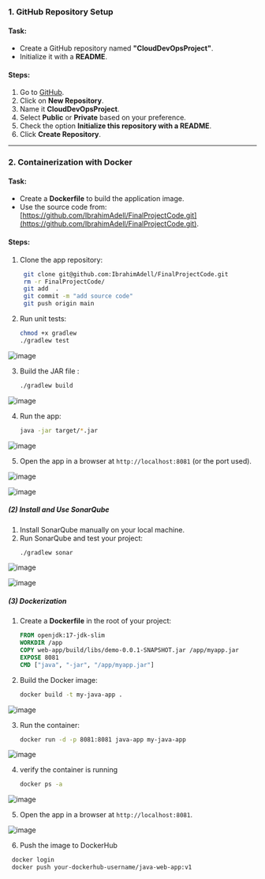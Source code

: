 ### **1. GitHub Repository Setup**
#### **Task:**
- Create a GitHub repository named **"CloudDevOpsProject"**.
- Initialize it with a **README**.

#### **Steps:**
1. Go to [GitHub](https://github.com/).
2. Click on **New Repository**.
3. Name it **CloudDevOpsProject**.
4. Select **Public** or **Private** based on your preference.
5. Check the option **Initialize this repository with a README**.
6. Click **Create Repository**.

---

### **2. Containerization with Docker**
#### **Task:**
- Create a **Dockerfile** to build the application image.
- Use the source code from:  
  [https://github.com/IbrahimAdell/FinalProjectCode.git](https://github.com/IbrahimAdell/FinalProjectCode.git).

#### **Steps:**

1. Clone the app repository:
   ```bash
    git clone git@github.com:IbrahimAdell/FinalProjectCode.git 
    rm -r FinalProjectCode/
    git add  .
    git commit -m "add source code" 
    git push origin main
   ```
   
2. Run unit tests:
   ```bash
   chmod +x gradlew
   ./gradlew test
   ```
![image](https://github.com/user-attachments/assets/90116d12-c012-4b7c-a8f3-58457513f3af)

3. Build the JAR file :
   ```bash
   ./gradlew build
   ```
![image](https://github.com/user-attachments/assets/03952c86-2e68-4e77-9a64-e5a8e36fb9f6)

 
4. Run the app:
   ```bash
   java -jar target/*.jar
   ```
![image](https://github.com/user-attachments/assets/7292d955-e40c-4e65-bee8-f85df79f0a06)

5. Open the app in a browser at `http://localhost:8081` (or the port used).

![image](https://github.com/user-attachments/assets/96641e37-4a2d-4e26-aa07-f6c03b70d694)

![image](https://github.com/user-attachments/assets/16431706-1701-4bda-a9e3-c86f01068747)

##### **(2) Install and Use SonarQube**
1. Install SonarQube manually on your local machine.
2. Run SonarQube and test your project:
   ```bash
   ./gradlew sonar
   ```
![image](https://github.com/user-attachments/assets/a7c66575-ff60-4017-a85c-33a6326aa650)

![image](https://github.com/user-attachments/assets/beabc91b-b7d0-46ba-9805-c138cccbf0d1)

##### **(3) Dockerization**
1. Create a **Dockerfile** in the root of your project:
   ```dockerfile
   FROM openjdk:17-jdk-slim
   WORKDIR /app
   COPY web-app/build/libs/demo-0.0.1-SNAPSHOT.jar /app/myapp.jar
   EXPOSE 8081
   CMD ["java", "-jar", "/app/myapp.jar"]
   ```
2. Build the Docker image:
   ```bash
   docker build -t my-java-app .
   ```
![image](https://github.com/user-attachments/assets/4c6f1600-4a0e-4204-ae3d-117ec0062ca5)

3. Run the container:
   ```bash
   docker run -d -p 8081:8081 java-app my-java-app
   ```
![image](https://github.com/user-attachments/assets/a7530ece-cfd9-4882-adb1-70db709b172d)

4. verify the container is running
   ```bash
   docker ps -a
   ```
![image](https://github.com/user-attachments/assets/157e91a6-d19e-4e54-ba25-56b069d90b72)

5.  Open the app in a browser at `http://localhost:8081`.

![image](https://github.com/user-attachments/assets/7b7e41bd-dc85-49df-a83f-66b41c7f3b67)

6. Push the image to DockerHub
  ```bash
   docker login
   docker push your-dockerhub-username/java-web-app:v1 
   ```
   
